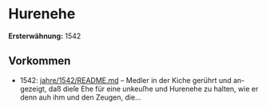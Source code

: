 # Hurenehe

**Ersterwähnung:** 1542

## Vorkommen
- 1542: [jahre/1542/README.md](../jahre/1542/README.md) – Medler in der Kiche gerührt und an-
gezeigt, daß dieſe Ehe für eine unkeuſhe und Hurenehe
zu halten, wie er denn auh ihm und den Zeugen, die...
